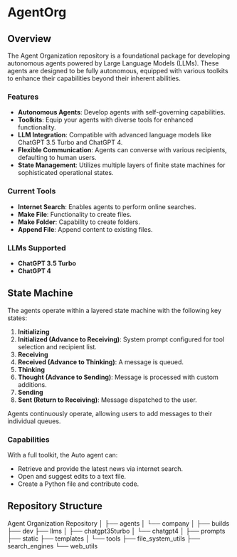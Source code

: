 # AgentOrg


## Overview

The Agent Organization repository is a foundational package for developing autonomous agents powered by Large Language Models (LLMs). These agents are designed to be fully autonomous, equipped with various toolkits to enhance their capabilities beyond their inherent abilities.

### Features

- **Autonomous Agents**: Develop agents with self-governing capabilities.
- **Toolkits**: Equip your agents with diverse tools for enhanced functionality.
- **LLM Integration**: Compatible with advanced language models like ChatGPT 3.5 Turbo and ChatGPT 4.
- **Flexible Communication**: Agents can converse with various recipients, defaulting to human users.
- **State Management**: Utilizes multiple layers of finite state machines for sophisticated operational states.

### Current Tools

- **Internet Search**: Enables agents to perform online searches.
- **Make File**: Functionality to create files.
- **Make Folder**: Capability to create folders.
- **Append File**: Append content to existing files.

### LLMs Supported

- **ChatGPT 3.5 Turbo**
- **ChatGPT 4**

## State Machine

The agents operate within a layered state machine with the following key states:

1. **Initializing**
2. **Initialized (Advance to Receiving)**: System prompt configured for tool selection and recipient list.
3. **Receiving**
4. **Received (Advance to Thinking)**: A message is queued.
5. **Thinking**
6. **Thought (Advance to Sending)**: Message is processed with custom additions.
7. **Sending**
8. **Sent (Return to Receiving)**: Message dispatched to the user.

Agents continuously operate, allowing users to add messages to their individual queues.

### Capabilities

With a full toolkit, the Auto agent can:

- Retrieve and provide the latest news via internet search.
- Open and suggest edits to a text file.
- Create a Python file and contribute code.

## Repository Structure

Agent Organization Repository
│
├── agents
│   └── company
│
├── builds
├── dev
├── llms
│   ├── chatgpt35turbo
│   └── chatgpt4
│
├── prompts
├── static
├── templates
│
└── tools
    ├── file_system_utils
    ├── search_engines
    └── web_utils